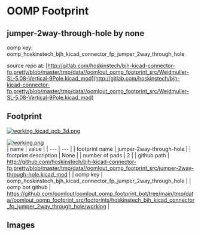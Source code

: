 # OOMP Footprint  
## jumper-2way-through-hole  by none  
  
oomp key: oomp_hoskinstech_bjh_kicad_connector_fp_jumper_2way_through_hole  
  
source repo at: [http://gitlab.com/hoskinstech/bjh-kicad-connector-fp.pretty/blob/master/tmp/data//oomlout_oomp_footprint_src/Weidmuller-SL-5.08-Vertical-9Pole.kicad_mod](http://gitlab.com/hoskinstech/bjh-kicad-connector-fp.pretty/blob/master/tmp/data//oomlout_oomp_footprint_src/Weidmuller-SL-5.08-Vertical-9Pole.kicad_mod)  
## Footprint  
  
[![working_kicad_pcb_3d.png](working_kicad_pcb_3d_600.png)](working_kicad_pcb_3d.png)  
  
[![working.png](working_600.png)](working.png)  
| name | value | 
| --- | --- | 
| footprint name | jumper-2way-through-hole | 
| footprint description | None | 
| number of pads | 2 | 
| github path | http://github.com/hoskinstech/bjh-kicad-connector-fp.pretty/blob/master/tmp/data//oomlout_oomp_footprint_src/jumper-2way-through-hole.kicad_mod | 
| oomp key | oomp_hoskinstech_bjh_kicad_connector_fp_jumper_2way_through_hole | 
| oomp bot github | https://github.com/oomlout/oomlout_oomp_footprint_bot/tree/main/tmp/data//oomlout_oomp_footprint_src/footprints/hoskinstech_bjh_kicad_connector_fp_jumper_2way_through_hole/working | 
## Images  
